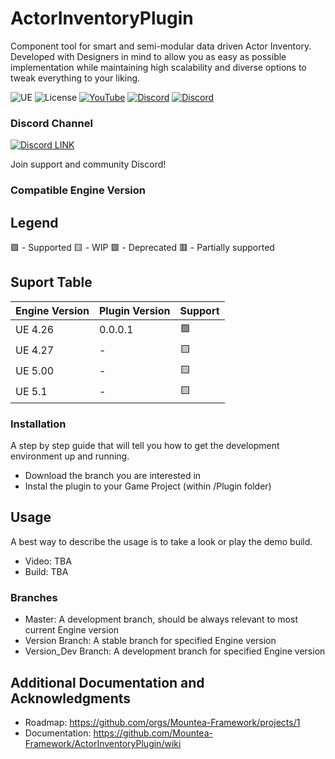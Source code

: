 # ActorInventoryPlugin

Component tool for smart and semi-modular data driven Actor Inventory.
Developed with Designers in mind to allow you as easy as possible implementation while maintaining high scalability and diverse options to tweak everything to your liking.

![UE](https://img.shields.io/badge/supported-4.26%2B-green)
![License](https://img.shields.io/github/license/Mountea-Framework/ActorInteractionPlugin)
[![YouTube](https://img.shields.io/badge/YouTube-Subscribe-red?style=flat&logo=youtube)](https://www.youtube.com/@mounteaframework)
[![Discord](https://badgen.net/discord/online-members/2vXWEEN?label=Discord&logo=discord&logoColor=ffffff&color=7389D8)](https://discord.com/invite/2vXWEEN)
[![Discord](https://badgen.net/discord/members/2vXWEEN?label=Discord&logo=discord&logoColor=ffffff&color=7389D8)](https://discord.com/invite/2vXWEEN)

### Discord Channel

[![Discord LINK](https://static.wikia.nocookie.net/siivagunner/images/9/9f/Discord_icon.svg/revision/latest?cb=20210814160101)](https://discord.gg/2vXWEEN)

Join support and community Discord!

### Compatible Engine Version

## Legend
🟩 - Supported
🟨 - WIP
🟪 - Deprecated
🟥 - Partially supported

## Suport Table
Engine Version | Plugin Version | Support
-------------- | -------------- | ----
UE 4.26 | 0.0.0.1 | 🟩
UE 4.27 | - | 🟨
UE 5.00 | - | 🟨
UE 5.1 | - | 🟨

### Installation

A step by step guide that will tell you how to get the development environment up and running.

* Download the branch you are interested in
* Instal the plugin to your Game Project (within /Plugin folder)

## Usage

A best way to describe the usage is to take a look or play the demo build.
* Video: TBA
* Build: TBA

### Branches

* Master: A development branch, should be always relevant to most current Engine version
* Version Branch: A stable branch for specified Engine version
* Version_Dev Branch: A development branch for specified Engine version

## Additional Documentation and Acknowledgments

* Roadmap: https://github.com/orgs/Mountea-Framework/projects/1
* Documentation: https://github.com/Mountea-Framework/ActorInventoryPlugin/wiki 
